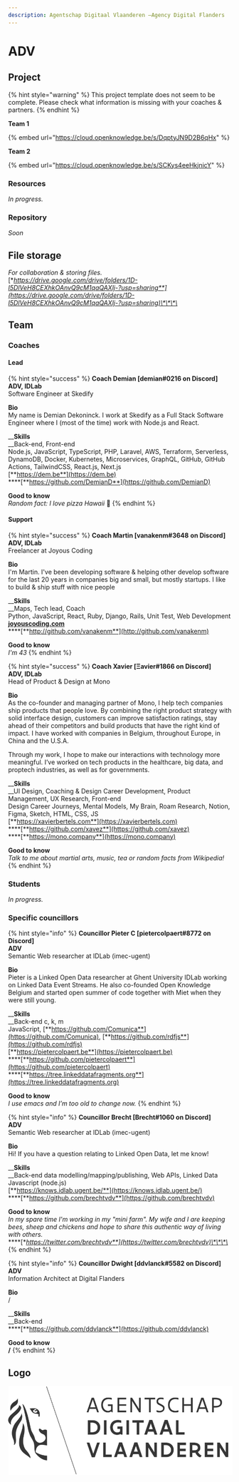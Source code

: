 ```yaml
---
description: Agentschap Digitaal Vlaanderen –Agency Digital Flanders
---
```


# ADV

## Project

{% hint style="warning" %}
This project template does not seem to be complete. Please check what information is missing with your coaches & partners.
{% endhint %}

**Team 1**

{% embed url="https://cloud.openknowledge.be/s/DqptyJN9D2B6qHx" %}

**Team 2**

{% embed url="https://cloud.openknowledge.be/s/SCKys4eeHkjnicY" %}

### Resources

_In progress._

### Repository

_Soon_

## File storage

_For collaboration & storing files._  
[**https://drive.google.com/drive/folders/1D-I5DlVeH8CEXhkOAnvQ9cM1qaQAXlj-?usp=sharing**](https://drive.google.com/drive/folders/1D-I5DlVeH8CEXhkOAnvQ9cM1qaQAXlj-?usp=sharing)\*\*\*\*

## Team

### Coaches

#### Lead

{% hint style="success" %}
**Coach Demian \[demian\#0216 on Discord\]  
ADV, IDLab**  
Software Engineer at Skedify  
  
**Bio**  
My name is Demian Dekoninck. I work at Skedify as a Full Stack Software Engineer where I \(most of the time\) work with Node.js and React.  
  
__**Skills**  
__Back-end, Front-end  
Node.js, JavaScript, TypeScript, PHP, Laravel, AWS, Terraform, Serverless, DynamoDB, Docker, Kubernetes, Microservices, GraphQL, GitHub, GitHub Actions, TailwindCSS, React.js, Next.js  
[**https://dem.be**](https://dem.be)  
****[**https://github.com/DemianD**](https://github.com/DemianD)  
  
**Good to know**  
_Random fact: I love pizza Hawaii_ 🍕
{% endhint %}

#### Support

{% hint style="success" %}
**Coach Martin \[vanakenm\#3648** **on Discord\]  
ADV, IDLab**  
Freelancer at Joyous Coding  
  
**Bio**  
I'm Martin. I've been developing software & helping other develop software for the last 20 years in companies big and small, but mostly startups. I like to build & ship stuff with nice people  
  
__**Skills**  
__Maps, Tech lead, Coach  
Python, JavaScript, React, Ruby, Django, Rails, Unit Test, Web Development  
[**joyouscoding.com**](http://joyouscoding.com)  
****[**http://github.com/vanakenm**](http://github.com/vanakenm)  
  
**Good to know**  
_I'm 43_
{% endhint %}

{% hint style="success" %}
**Coach Xavier \[Ξavier\#1866 on Discord\]  
ADV, IDLab**  
Head of Product & Design at Mono  
  
**Bio**  
As the co-founder and managing partner of Mono, I help tech companies ship products that people love. By combining the right product strategy with solid interface design, customers can improve satisfaction ratings, stay ahead of their competitors and build products that have the right kind of impact. I have worked with companies in Belgium, throughout Europe, in China and the U.S.A.

Through my work, I hope to make our interactions with technology more meaningful. I’ve worked on tech products in the healthcare, big data, and proptech industries, as well as for governments.  
  
__**Skills**  
__UI Design, Coaching & Design Career Development, Product Management, UX Research, Front-end  
Design Career Journeys, Mental Models, My Brain, Roam Research, Notion, Figma, Sketch, HTML, CSS, JS  
[**https://xavierbertels.com**](https://xavierbertels.com)  
****[**https://github.com/xavez**](https://github.com/xavez)  
****[**https://mono.company**](https://mono.company)  
  
**Good to know**  
_Talk to me about martial arts, music, tea or random facts from Wikipedia!_
{% endhint %}

### Students

_In progress._

### Specific councillors

{% hint style="info" %}
**Councillor Pieter C \[pietercolpaert\#8772 on Discord\]  
ADV**  
Semantic Web researcher at IDLab \(imec-ugent\)  
  
**Bio**  
Pieter is a Linked Open Data researcher at Ghent University IDLab working on Linked Data Event Streams. He also co-founded Open Knowledge Belgium and started open summer of code together with Miet when they were still young.  
  
__**Skills**  
__Back-end c, k, m  
JavaScript, [**https://github.com/Comunica**](https://github.com/Comunica), [**https://github.com/rdfjs**](https://github.com/rdfjs)  
[**https://pietercolpaert.be**](https://pietercolpaert.be)  
****[**https://github.com/pietercolpaert**](https://github.com/pietercolpaert)  
****[**https://tree.linkeddatafragments.org**](https://tree.linkeddatafragments.org)  
  
**Good to know**  
_I use emacs and I’m too old to change now._
{% endhint %}

{% hint style="info" %}
**Councillor Brecht \[Brecht\#1060 on Discord\]  
ADV**  
Semantic Web researcher at IDLab \(imec-ugent\)  
  
**Bio**  
Hi! If you have a question relating to Linked Open Data, let me know!  
  
__**Skills**  
__Back-end data modelling/mapping/publishing, Web APIs, Linked Data  
Javascript \(node.js\)  
[**https://knows.idlab.ugent.be/**](https://knows.idlab.ugent.be/)  
****[**https://github.com/brechtvdv**](https://github.com/brechtvdv)  
  
**Good to know**  
_In my spare time I'm working in my "mini farm". My wife and I are keeping bees, sheep and chickens and hope to share this authentic way of living with others._  
****[**https://twitter.com/brechtvdv**](https://twitter.com/brechtvdv)\*\*\*\*
{% endhint %}

{% hint style="info" %}
**Councillor Dwight \[ddvlanck\#5582 on Discord\]  
ADV**  
Information Architect at Digital Flanders  
  
**Bio**  
/  
  
__**Skills**  
__Back-end  
****[**https://github.com/ddvlanck**](https://github.com/ddvlanck)  
  
**Good to know  
/**
{% endhint %}

## Logo

![](../.gitbook/assets/agentschap-digitaal-vlaanderen-logo-1-.svg)

